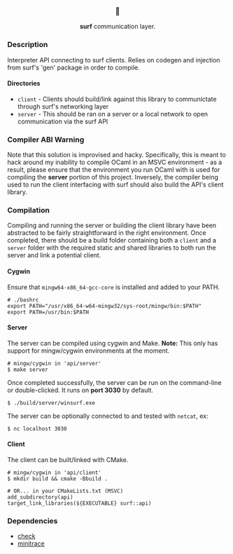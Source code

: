 <h3 align="center">🦞</h3>
<p align="center"><b>surf</b> communication layer.</p>

### Description
Interpreter API connecting to surf clients. Relies on codegen and injection from surf's 'gen' package in order to compile.

#### Directories

* `client` - Clients should build/link against this library to communictate through surf's networking layer
* `server` - This should be ran on a server or a local network to open communication via the surf API

### Compiler ABI Warning
Note that this solution is improvised and hacky. Specifically, this is meant to hack around my inability to compile OCaml in an MSVC environment - as a result, please ensure that the environment you run OCaml with is used for compiling the **server** portion of this project. Inversely, the compiler being used to run the client interfacing with surf should also build the API's client library.

### Compilation
Compiling and running the server or building the client library have been abstracted to be fairly straightforward in the right environment. Once completed, there should be a build folder containing both a `client` and a `server` folder with the required static and shared libraries to both run the server and link a potential client.

#### Cygwin
Ensure that `mingw64-x86_64-gcc-core` is installed and added to your PATH.

```
# ./bashrc
export PATH="/usr/x86_64-w64-mingw32/sys-root/mingw/bin:$PATH"
export PATH=/usr/bin:$PATH
```

#### Server
The server can be compiled using cygwin and Make. **Note:** This only has support for mingw/cygwin environments at the moment.
```
# mingw/cygwin in 'api/server'
$ make server
```

Once completed successfully, the server can be run on the command-line or double-clicked. It runs on **port 3030** by default.
```
$ ./build/server/winsurf.exe
```

The server can be optionally connected to and tested with `netcat`, ex:
```
$ nc localhost 3030
```

#### Client
The client can be built/linked with CMake.
```
# mingw/cygwin in 'api/client'
$ mkdir build && cmake -Bbuild .

# OR... in your CMakeLists.txt (MSVC)
add_subdirectory(api)
target_link_libraries(${EXECUTABLE} surf::api)
```

### Dependencies
* [check](https://libcheck.github.io/check/)
* [minitrace](https://github.com/hrydgard/minitrace)
